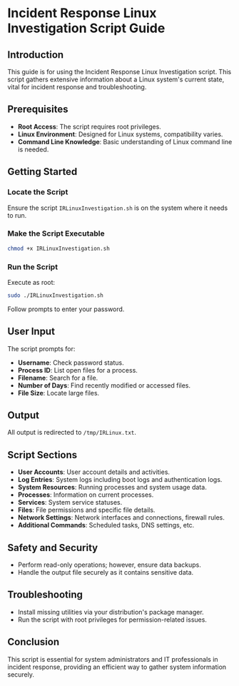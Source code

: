 # Incident Response Linux Investigation Script Guide

## Introduction
This guide is for using the Incident Response Linux Investigation script. This script gathers extensive information about a Linux system's current state, vital for incident response and troubleshooting.

## Prerequisites
- **Root Access**: The script requires root privileges.
- **Linux Environment**: Designed for Linux systems, compatibility varies.
- **Command Line Knowledge**: Basic understanding of Linux command line is needed.

## Getting Started
### Locate the Script
Ensure the script `IRLinuxInvestigation.sh` is on the system where it needs to run.

### Make the Script Executable
```bash
chmod +x IRLinuxInvestigation.sh
```

### Run the Script
Execute as root:
```bash
sudo ./IRLinuxInvestigation.sh
```
Follow prompts to enter your password.

## User Input
The script prompts for:
- **Username**: Check password status.
- **Process ID**: List open files for a process.
- **Filename**: Search for a file.
- **Number of Days**: Find recently modified or accessed files.
- **File Size**: Locate large files.

## Output
All output is redirected to `/tmp/IRLinux.txt`.

## Script Sections
- **User Accounts**: User account details and activities.
- **Log Entries**: System logs including boot logs and authentication logs.
- **System Resources**: Running processes and system usage data.
- **Processes**: Information on current processes.
- **Services**: System service statuses.
- **Files**: File permissions and specific file details.
- **Network Settings**: Network interfaces and connections, firewall rules.
- **Additional Commands**: Scheduled tasks, DNS settings, etc.

## Safety and Security
- Perform read-only operations; however, ensure data backups.
- Handle the output file securely as it contains sensitive data.

## Troubleshooting
- Install missing utilities via your distribution's package manager.
- Run the script with root privileges for permission-related issues.

## Conclusion
This script is essential for system administrators and IT professionals in incident response, providing an efficient way to gather system information securely.
